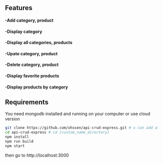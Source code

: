 ## Features

   #### -Add category, product
   #### -Display category
   #### -Display all categories, products
   #### -Upate category, product
   #### -Delete category, product
   #### -Display favorite products
   #### -Display products by category
   
   
## Requirements
 You need mongodb installed and running on your computer or use cloud version
```bash
git clone https://github.com/xhssen/api-crud-express.git # u can add at the end [custom_name_directory]
cd api-crud-express # cd [custom_name_directory]
npm install
npm run build
npm start  
```
then go to http://localhost:3000
